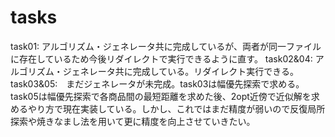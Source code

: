 # tasks
task01: アルゴリズム・ジェネレータ共に完成しているが、両者が同一ファイルに存在しているため今後リダイレクトで実行できるように直す。
task02&04: アルゴリズム・ジェネレータ共に完成している。リダイレクト実行できる。
task03&05:　まだジェネレータが未完成。task03は幅優先探索で求める。task05は幅優先探索で各商品間の最短距離を求めた後、2opt近傍で近似解を求めるやり方で現在実装している。しかし、これではまだ精度が弱いので反復局所探索や焼きなまし法を用いて更に精度を向上させていきたい。
